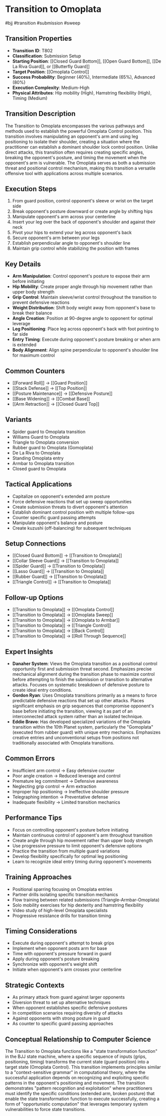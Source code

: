 # Transition to Omoplata
#bjj #transition #submission #sweep

## Transition Properties
- **Transition ID**: T802
- **Classification**: Submission Setup
- **Starting Position**: [[Closed Guard Bottom]], [[Open Guard Bottom]], [[De La Riva Guard]], or [[Butterfly Guard]]
- **Target Position**: [[Omoplata Control]]
- **Success Probability**: Beginner (40%), Intermediate (65%), Advanced (80%)
- **Execution Complexity**: Medium-High
- **Physical Attributes**: Hip mobility (High), Hamstring flexibility (High), Timing (Medium)

## Transition Description
The Transition to Omoplata encompasses the various pathways and methods used to establish the powerful Omoplata Control position. This transition involves manipulating an opponent's arm and using leg positioning to isolate their shoulder, creating a situation where the practitioner can establish a dominant shoulder lock control position. Unlike direct attacks, this transition often requires creating specific angles, breaking the opponent's posture, and timing the movement when the opponent's arm is vulnerable. The Omoplata serves as both a submission threat and positional control mechanism, making this transition a versatile offensive tool with applications across multiple scenarios.

## Execution Steps
1. From guard position, control opponent's sleeve or wrist on the target side
2. Break opponent's posture downward or create angle by shifting hips
3. Manipulate opponent's arm across your centerline
4. Insert your leg over the back of opponent's shoulder and against their neck
5. Pivot your hips to extend your leg across opponent's back
6. Secure opponent's arm between your legs
7. Establish perpendicular angle to opponent's shoulder line
8. Maintain grip control while stabilizing the position with frames

## Key Details
- **Arm Manipulation**: Control opponent's posture to expose their arm before initiating
- **Hip Mobility**: Create proper angle through hip movement rather than upper body strength
- **Grip Control**: Maintain sleeve/wrist control throughout the transition to prevent defensive reactions
- **Weight Distribution**: Shift body weight away from opponent's base to break their balance
- **Angle Creation**: Position at 90-degree angle to opponent for optimal leverage
- **Leg Positioning**: Place leg across opponent's back with foot pointing to far side
- **Entry Timing**: Execute during opponent's posture breaking or when arm is extended
- **Body Alignment**: Align spine perpendicular to opponent's shoulder line for maximum control

## Common Counters
- [[Forward Roll]] → [[Guard Position]]
- [[Stack Defense]] → [[Top Position]]
- [[Posture Maintenance]] → [[Defensive Posture]]
- [[Base Widening]] → [[Combat Base]]
- [[Arm Retraction]] → [[Closed Guard Top]]

## Variants
- Spider guard to Omoplata transition
- Williams Guard to Omoplata
- Triangle to Omoplata conversion
- Rubber guard to Omoplata (Gomoplata)
- De La Riva to Omoplata
- Standing Omoplata entry
- Armbar to Omoplata transition
- Closed guard to Omoplata

## Tactical Applications
- Capitalize on opponent's extended arm posture
- Force defensive reactions that set up sweep opportunities
- Create submission threats to divert opponent's attention
- Establish dominant control position with multiple follow-ups
- Counter specific guard passing attempts
- Manipulate opponent's balance and posture
- Create kuzushi (off-balancing) for subsequent techniques

## Setup Connections
- [[Closed Guard Bottom]] → [[Transition to Omoplata]]
- [[Collar Sleeve Guard]] → [[Transition to Omoplata]]
- [[Spider Guard]] → [[Transition to Omoplata]]
- [[Lasso Guard]] → [[Transition to Omoplata]]
- [[Rubber Guard]] → [[Transition to Omoplata]]
- [[Triangle Control]] → [[Transition to Omoplata]]

## Follow-up Options
- [[Transition to Omoplata]] → [[Omoplata Control]]
- [[Transition to Omoplata]] → [[Omoplata Sweep]]
- [[Transition to Omoplata]] → [[Omoplata to Armbar]]
- [[Transition to Omoplata]] → [[Triangle Control]]
- [[Transition to Omoplata]] → [[Back Control]]
- [[Transition to Omoplata]] → [[Roll Through Sequence]]

## Expert Insights
- **Danaher System**: Views the Omoplata transition as a positional control opportunity first and submission threat second. Emphasizes precise mechanical alignment during the transition phase to maximize control before attempting to finish the submission or transition to alternative attacks. Focuses on systematic breakdown of defensive posture to create ideal entry conditions.
- **Gordon Ryan**: Uses Omoplata transitions primarily as a means to force predictable defensive reactions that set up other attacks. Places significant emphasis on grip sequences that compromise opponent's base before initiating the transition, viewing it as part of an interconnected attack system rather than an isolated technique.
- **Eddie Bravo**: Has developed specialized variations of the Omoplata transition within the 10th Planet system, particularly the "Gomoplata" (executed from rubber guard) with unique entry mechanics. Emphasizes creative entries and unconventional setups from positions not traditionally associated with Omoplata transitions.

## Common Errors
- Insufficient arm control → Easy defensive counter
- Poor angle creation → Reduced leverage and control
- Premature leg commitment → Defensive awareness
- Neglecting grip control → Arm extraction
- Improper hip positioning → Ineffective shoulder pressure
- Telegraphing intention → Preventative defense
- Inadequate flexibility → Limited transition mechanics

## Performance Tips
- Focus on controlling opponent's posture before initiating
- Maintain continuous control of opponent's arm throughout transition
- Create angle through hip movement rather than upper body strength
- Use progressive pressure to limit opponent's defensive options
- Practice the transition from multiple guard variations
- Develop flexibility specifically for optimal leg positioning
- Learn to recognize ideal entry timing during opponent's movements

## Training Approaches
- Positional sparring focusing on Omoplata entries
- Partner drills isolating specific transition mechanics
- Flow training between related submissions (Triangle-Armbar-Omoplata)
- Solo mobility exercises for hip dexterity and hamstring flexibility
- Video study of high-level Omoplata specialists
- Progressive resistance drills for transition timing

## Timing Considerations
- Execute during opponent's attempt to break grips
- Implement when opponent posts arm for base
- Time with opponent's pressure forward in guard
- Apply during opponent's posture breaking
- Synchronize with opponent's weight shift
- Initiate when opponent's arm crosses your centerline

## Strategic Contexts
- As primary attack from guard against larger opponents
- Diversion threat to set up alternative techniques
- When opponent establishes specific defensive postures
- In competition scenarios requiring diversity of attacks
- Against opponents with strong posture in guard
- As counter to specific guard passing approaches

## Conceptual Relationship to Computer Science
The Transition to Omoplata functions like a "state transformation function" in the BJJ state machine, where a specific sequence of inputs (grips, positioning, timing) transforms the current state (guard position) into a target state (Omoplata Control). This transition implements principles similar to a "context-sensitive grammar" in computational theory, where the successful application depends on recognizing and exploiting specific patterns in the opponent's positioning and movement. The transition demonstrates "pattern recognition and exploitation" where practitioners must identify the specific conditions (extended arm, broken posture) that enable the state transformation function to execute successfully, creating a form of "opportunistic computation" that leverages temporary system vulnerabilities to force state transitions.

